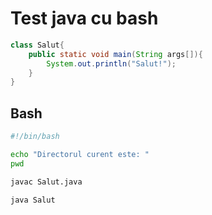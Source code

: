 # Test java cu bash
```java
class Salut{
    public static void main(String args[]){
        System.out.println("Salut!");
    }
}
```
## Bash
```bash
#!/bin/bash

echo "Directorul curent este: "
pwd

javac Salut.java

java Salut
```